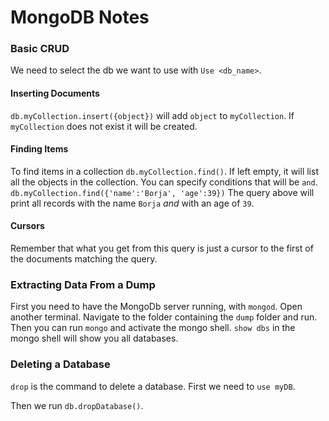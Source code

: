 # MongoDB Notes

### Basic CRUD
We need to select the db we want to use with `Use <db_name>`.

#### Inserting Documents
`db.myCollection.insert({object})` will add `object` to `myCollection`. 
If `myCollection` does not exist it will be created.

#### Finding Items 
To find items in a collection `db.myCollection.find()`.
If left empty, it will list all the objects in the collection.
You can specify conditions that will be `and`. 
`db.myCollection.find({'name':'Borja', 'age':39})`
The query above will print all records with the name `Borja` *and* with an age of `39`.

#### Cursors
Remember that what you get from this query is just a cursor to the first of the documents matching the query.



### Extracting Data From a Dump
First you need to have the MongoDb server running, with `mongod`.
Open another terminal.
Navigate to the folder containing the `dump` folder and run.
Then you can run `mongo` and activate the mongo shell. 
`show dbs` in the mongo shell will show you all databases.

### Deleting a Database
`drop` is the command to delete a database. 
First we need to `use myDB`.

Then we run `db.dropDatabase()`. 


